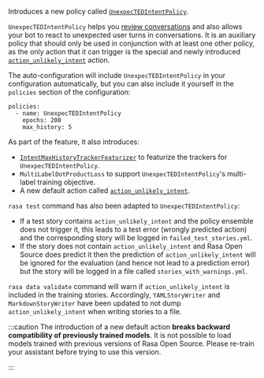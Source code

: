 Introduces a new policy called [`UnexpecTEDIntentPolicy`](./policies.mdx#unexpected-intent-policy).

`UnexpecTEDIntentPolicy` helps you [review conversations](./conversation-driven-development.mdx#review)
 and also allows your bot to react to unexpected user turns in conversations.
 It is an auxiliary policy that should only be used in conjunction with
 at least one other policy, as the only action that it can trigger
 is the special and newly introduced
 [`action_unlikely_intent`](./default-actions.mdx#action_unlikely_intent) action.

 The auto-configuration will include `UnexpecTEDIntentPolicy` in your
 configuration automatically, but you can also include it yourself
 in the `policies` section of the configuration:

 ```
 policies:
   - name: UnexpecTEDIntentPolicy
     epochs: 200
     max_history: 5
 ```

As part of the feature, it also introduces:

- [`IntentMaxHistoryTrackerFeaturizer`](./policies.mdx#3-intent-max-history)
  to featurize the trackers for `UnexpecTEDIntentPolicy`.
- `MultiLabelDotProductLoss` to support `UnexpecTEDIntentPolicy`'s multi-label training objective.
- A new default action called [`action_unlikely_intent`](./default-actions.mdx#action_unlikely_intent).


`rasa test` command has also been adapted to `UnexpecTEDIntentPolicy`:

- If a test story contains `action_unlikely_intent` and the policy ensemble does not trigger it, this leads to
  a test error (wrongly predicted action) and the corresponding story will be logged in `failed_test_stories.yml`.
- If the story does not contain `action_unlikely_intent` and Rasa Open Source does predict it then
  the prediction of `action_unlikely_intent` will be ignored for the evaluation (and hence not lead
  to a prediction error) but the story will be logged in a file called `stories_with_warnings.yml`.


`rasa data validate` command will warn if `action_unlikely_intent` is
included in the training stories. Accordingly, `YAMLStoryWriter` and `MarkdownStoryWriter` have been updated to not dump `action_unlikely_intent` when writing stories to a file.

:::caution
The introduction of a new default action **breaks backward compatibility of previously trained models**.
It is not possible to load models trained with previous versions of Rasa Open Source. Please re-train
your assistant before trying to use this version.

:::
